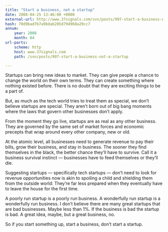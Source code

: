 ```yaml
---
title: "Start a business, not a startup"
date: 2008-04-25 13:46:00 +0000
external-url: http://www.37signals.com/svn/posts/997-start-a-business-not-a-startup
hash: 70d9bad7b7a9bdab205d794968a20cc7
annum:
    year: 2008
    month: 04
url-parts:
    scheme: http
    host: www.37signals.com
    path: /svn/posts/997-start-a-business-not-a-startup

---
```


Startups can bring new ideas to market. They can give people a chance to change the world on their own terms. They can create something where nothing existed before. There is no doubt that they are exciting things to be a part of.



But, as much as the tech world tries to treat them as special, we don’t believe startups are special. They aren’t born out of big bang moments where the laws that govern other businesses don’t apply.



From the moment they go live, startups are as real as any other business. They are governed by the same set of market forces and economic precepts that wrap around every other company, new or old.



At the atomic level, all businesses need to generate revenue to pay their bills, grow their business, and stay in business. The sooner they find themselves in the black, the better chance they’ll have to survive. Call it a business survival instinct — businesses have to feed themselves or they’ll die.



Suggesting startups — specifically tech startups — don’t need to look for revenue opportunities now is akin to spoiling a child and shielding them from the outside world: They’re far less prepared when they eventually have to leave the house for the first time.



A poorly run startup is a poorly run business. A wonderfully run startup is a wonderfully run business. I don’t believe there are many great startups that are bad businesses. Maybe less than 1%. If the business is bad the startup is bad. A great idea, maybe, but a great business, no.



So if you start something up, start a business, don’t start a startup.

  

